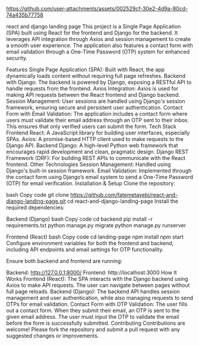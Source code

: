 

https://github.com/user-attachments/assets/002529cf-30e2-4d9a-80cd-74a435b77758


react and django landing page
This project is a Single Page Application (SPA) built using React for the frontend and Django for the backend. It leverages API integration through Axios and session management to create a smooth user experience. The application also features a contact form with email validation through a One-Time Password (OTP) system for enhanced security.

Features
Single Page Application (SPA): Built with React, the app dynamically loads content without requiring full page refreshes.
Backend with Django: The backend is powered by Django, exposing a RESTful API to handle requests from the frontend.
Axios Integration: Axios is used for making API requests between the React frontend and Django backend.
Session Management: User sessions are handled using Django's session framework, ensuring secure and persistent user authentication.
Contact Form with Email Validation: The application includes a contact form where users must validate their email address through an OTP sent to their inbox. This ensures that only verified users can submit the form.
Tech Stack
Frontend
React: A JavaScript library for building user interfaces, especially SPAs.
Axios: A promise-based HTTP client used to make requests to the Django API.
Backend
Django: A high-level Python web framework that encourages rapid development and clean, pragmatic design.
Django REST Framework (DRF): For building REST APIs to communicate with the React frontend.
Other Technologies
Session Management: Handled using Django's built-in session framework.
Email Validation: Implemented through the contact form using Django’s email system to send a One-Time Password (OTP) for email verification.
Installation & Setup
Clone the repository:

bash
Copy code
git clone https://github.com/fatemetayebi/react-and-django-landing-page.git
cd react-and-django-landing-page
Install the required dependencies:

Backend (Django)
bash
Copy code
cd backend
pip install -r requirements.txt
python manage.py migrate
python manage.py runserver

Frontend (React)
bash
Copy code
cd landing-page
npm install
npm start
Configure environment variables for both the frontend and backend, including API endpoints and email settings for OTP functionality.

Ensure both backend and frontend are running:

Backend: http://127.0.0.1:8000/
Frontend: http://localhost:3000
How It Works
Frontend (React): The SPA interacts with the Django backend using Axios to make API requests. The user can navigate between pages without full page reloads.
Backend (Django): The backend API handles session management and user authentication, while also managing requests to send OTPs for email validation.
Contact Form with OTP Validation: The user fills out a contact form. When they submit their email, an OTP is sent to the given email address. The user must input the OTP to validate the email before the form is successfully submitted.
Contributing
Contributions are welcome! Please fork the repository and submit a pull request with any suggested changes or improvements.


